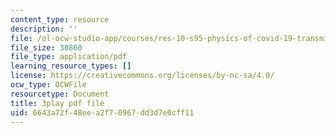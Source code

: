 ```yaml
---
content_type: resource
description: ''
file: /ol-ocw-studio-app/courses/res-10-s95-physics-of-covid-19-transmission-fall-2020/6643a72f48eea2f70967dd3d7e0cff11_k_VJo1Vrl6E.pdf
file_size: 30860
file_type: application/pdf
learning_resource_types: []
license: https://creativecommons.org/licenses/by-nc-sa/4.0/
ocw_type: OCWFile
resourcetype: Document
title: 3play pdf file
uid: 6643a72f-48ee-a2f7-0967-dd3d7e0cff11
---
```

